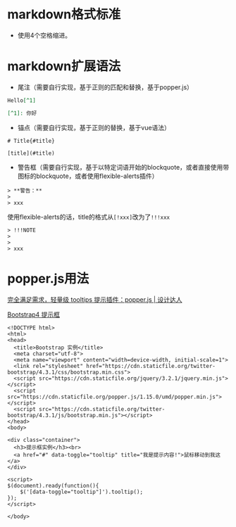 # markdown格式标准

* 使用4个空格缩进。

# markdown扩展语法

* 尾注（需要自行实现，基于正则的匹配和替换，基于popper.js）

```markdown
Hello[^1]

[^1]: 你好
```

* 锚点（需要自行实现，基于正则的替换，基于vue语法）

```
# Title{#title}

[title](#title)
```

* 警告框（需要自行实现，基于以特定词语开始的blockquote，或者直接使用带图标的blockquote，或者使用flexible-alerts插件）

```
> **警告：**
> 
> xxx
```

使用flexible-alerts的话，title的格式从`[!xxx]`改为了`!!!xxx`

```
> !!!NOTE
> 
> 
> xxx
```

# popper.js用法

[完全满足需求，轻量级 tooltips 提示插件：popper.js | 设计达人](https://www.shejidaren.com/popper-js.html)

[Bootstrap4 提示框](https://www.runoob.com/bootstrap4/bootstrap4-tooltip.html)

```
<!DOCTYPE html>
<html>
<head>
  <title>Bootstrap 实例</title>
  <meta charset="utf-8">
  <meta name="viewport" content="width=device-width, initial-scale=1">
  <link rel="stylesheet" href="https://cdn.staticfile.org/twitter-bootstrap/4.3.1/css/bootstrap.min.css">
  <script src="https://cdn.staticfile.org/jquery/3.2.1/jquery.min.js"></script>
  <script src="https://cdn.staticfile.org/popper.js/1.15.0/umd/popper.min.js"></script>
  <script src="https://cdn.staticfile.org/twitter-bootstrap/4.3.1/js/bootstrap.min.js"></script>
</head>
<body>

<div class="container">
  <h3>提示框实例</h3><br>
  <a href="#" data-toggle="tooltip" title="我是提示内容!">鼠标移动到我这</a>
</div>

<script>
$(document).ready(function(){
    $('[data-toggle="tooltip"]').tooltip();   
});
</script>

</body>
```